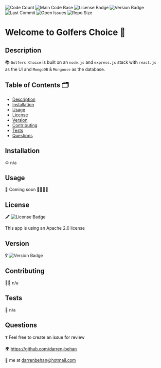 ![Code Count](https://img.shields.io/github/languages/count/darren-behan/golfers-choice) ![Main Code Base](https://img.shields.io/github/languages/top/darren-behan/golfers-choice) ![License Badge](https://img.shields.io/badge/license-apache-blue) ![Version Badge](https://img.shields.io/badge/version-1.0-red) ![Last Commit](https://img.shields.io/github/last-commit/darren-behan/golfers-choice) ![Open Issues](https://img.shields.io/github/issues-raw/darren-behan/golfers-choice) ![Repo Size](https://img.shields.io/github/repo-size/darren-behan/golfers-choice)

# Welcome to Golfers Choice 👋

## Description

📚 `Golfers Choice` is built on an `node.js` and `express.js` stack with `react.js` as the UI and `MongoDB` & `Mongoose` as the database.

## Table of Contents 🗂

* [Description](#Description)
* [Installation](#Installation)
* [Usage](#Usage)
* [License](#License)
* [Version](#Version)
* [Contributing](#Contributing)
* [Tests](#Tests)
* [Questions](#Questions)

## Installation

⚙️ n/a

## Usage

🚨 Coming soon 🏌️‍♀️🏌️‍♂️

## License

🖋 ![License Badge](https://img.shields.io/badge/license-apache-blue)

This app is  using an Apache 2.0 license

## Version

℣ ![Version Badge](https://img.shields.io/badge/license-1.0-red)

## Contributing

👩‍💻 n/a

## Tests

🧪 n/a

## Questions

❓ Feel free to create an issue for review

🌍 https://github.com/darren-behan

📧 me at darrenbehan@hotmail.com